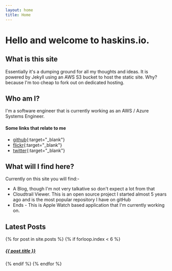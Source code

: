 ```yaml
---
layout: home
title: Home
---
```


# Hello and welcome to haskins.io.

## What is this site
Essentially it's a dumping ground for all my thoughts and ideas. It is powered by Jekyll using an AWS S3 bucket to host
the static site. Why? because I'm too cheap to fork out on dedicated hosting.

## Who am I?
I'm a software engineer that is currently working as an AWS / Azure Systems Engineer.

#### Some links that relate to me
* [github](https://github.com/githublemming){:target="_blank"}
* [flickr](https://www.flickr.com/photos/markhaskins){:target="_blank"}
* [twitter](https://twitter.com/home){:target="_blank"}


## What will I find here?
Currently on this site you will find:-
* A Blog, though I'm not very talkative so don't expect a lot from that
* Cloudtrail Viewer. This is an open source project I started almost 5 years ago and is the most popular repository I
have on gitHub
* Ends - This is Apple Watch based application that I'm currently working on.

## Latest Posts
<div>
    {% for post in site.posts %}
        {% if forloop.index < 6 %}
           <h5><a href="{{ post.url }}">{{ post.title }}</a></h5>
        {% endif %}
    {% endfor %}
</div>